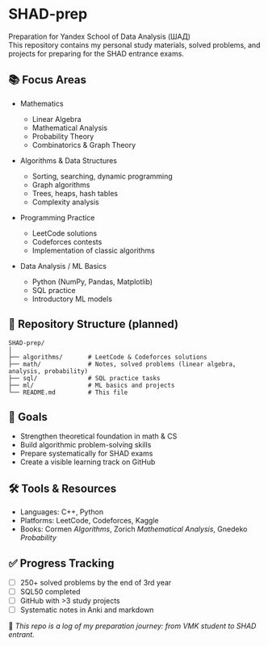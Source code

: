 # SHAD-prep

Preparation for Yandex School of Data Analysis (ШАД)  
This repository contains my personal study materials, solved problems, and projects for preparing for the SHAD entrance exams.

## 📚 Focus Areas

- Mathematics
  - Linear Algebra
  - Mathematical Analysis
  - Probability Theory
  - Combinatorics & Graph Theory

- Algorithms & Data Structures
  - Sorting, searching, dynamic programming
  - Graph algorithms
  - Trees, heaps, hash tables
  - Complexity analysis

- Programming Practice
  - LeetCode solutions
  - Codeforces contests
  - Implementation of classic algorithms

- Data Analysis / ML Basics
  - Python (NumPy, Pandas, Matplotlib)
  - SQL practice
  - Introductory ML models

## 📂 Repository Structure (planned)

```text
SHAD-prep/
│
├── algorithms/       # LeetCode & Codeforces solutions
├── math/             # Notes, solved problems (linear algebra, analysis, probability)
├── sql/              # SQL practice tasks
├── ml/               # ML basics and projects
└── README.md         # This file
```

## 🚀 Goals

- Strengthen theoretical foundation in math & CS  
- Build algorithmic problem-solving skills  
- Prepare systematically for SHAD exams  
- Create a visible learning track on GitHub  

## 🛠 Tools & Resources

- Languages: C++, Python  
- Platforms: LeetCode, Codeforces, Kaggle  
- Books: Cormen *Algorithms*, Zorich *Mathematical Analysis*, Gnedeko *Probability*  

## ✅ Progress Tracking

- [ ] 250+ solved problems by the end of 3rd year  
- [ ] SQL50 completed  
- [ ] GitHub with >3 study projects  
- [ ] Systematic notes in Anki and markdown  

📌 *This repo is a log of my preparation journey: from VMK student to SHAD entrant.*

